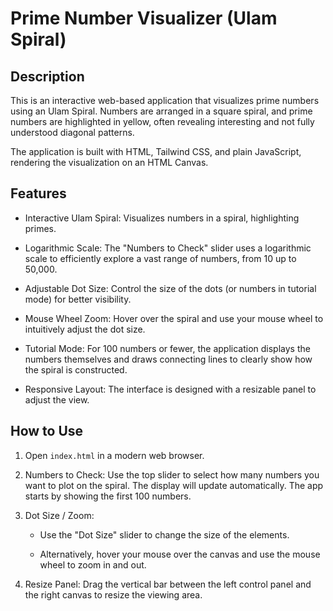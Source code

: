 # Prime Number Visualizer (Ulam Spiral)

## Description

This is an interactive web-based application that visualizes prime numbers using an Ulam Spiral. Numbers are arranged in a square spiral, and prime numbers are highlighted in yellow, often revealing interesting and not fully understood diagonal patterns.

The application is built with HTML, Tailwind CSS, and plain JavaScript, rendering the visualization on an HTML Canvas.

## Features

* Interactive Ulam Spiral: Visualizes numbers in a spiral, highlighting primes.

* Logarithmic Scale: The "Numbers to Check" slider uses a logarithmic scale to efficiently explore a vast range of numbers, from 10 up to 50,000.

* Adjustable Dot Size: Control the size of the dots (or numbers in tutorial mode) for better visibility.

* Mouse Wheel Zoom: Hover over the spiral and use your mouse wheel to intuitively adjust the dot size.

* Tutorial Mode: For 100 numbers or fewer, the application displays the numbers themselves and draws connecting lines to clearly show how the spiral is constructed.

* Responsive Layout: The interface is designed with a resizable panel to adjust the view.

## How to Use

1. Open `index.html` in a modern web browser.

2. Numbers to Check: Use the top slider to select how many numbers you want to plot on the spiral. The display will update automatically. The app starts by showing the first 100 numbers.

3. Dot Size / Zoom:

   * Use the "Dot Size" slider to change the size of the elements.

   * Alternatively, hover your mouse over the canvas and use the mouse wheel to zoom in and out.

4. Resize Panel: Drag the vertical bar between the left control panel and the right canvas to resize the viewing area.

